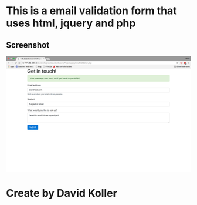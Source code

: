 This is a email validation form that uses html, jquery and php
============================================================================================================


## Screenshot
[![IMAGE ALT TEXT HERE](https://github.com/kolldavi/Web-Development/blob/master/phpEmailExample/emailValidationScreenShot.png?raw=true)](http://176.32.230.9/davidkollerpracticewebsite.com/Projects/php/emailValidation.php)



Create by David Koller
=======================
